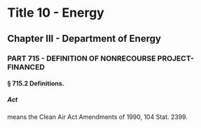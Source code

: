 
# Title 10 - Energy
## Chapter III - Department of Energy
### PART 715 - DEFINITION OF NONRECOURSE PROJECT-FINANCED
#### § 715.2 Definitions.
##### Act

means the Clean Air Act Amendments of 1990, 104 Stat. 2399.
